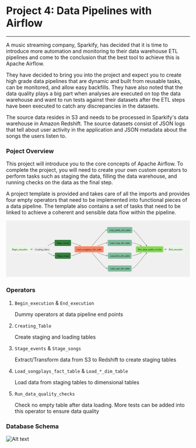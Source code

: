 # Project 4: Data Pipelines with Airflow
-----------------------------------------

A music streaming company, Sparkify, has decided that it is time to introduce more automation and monitoring to their data warehouse ETL pipelines and come to the conclusion that the best tool to achieve this is Apache Airflow.

They have decided to bring you into the project and expect you to create high grade data pipelines that are dynamic and built from reusable tasks, can be monitored, and allow easy backfills. They have also noted that the data quality plays a big part when analyses are executed on top the data warehouse and want to run tests against their datasets after the ETL steps have been executed to catch any discrepancies in the datasets.

The source data resides in S3 and needs to be processed in Sparkify's data warehouse in Amazon Redshift. The source datasets consist of JSON logs that tell about user activity in the application and JSON metadata about the songs the users listen to.

### Poject Overview
This project will introduce you to the core concepts of Apache Airflow. To complete the project, you will need to create your own custom operators to perform tasks such as staging the data, filling the data warehouse, and running checks on the data as the final step.

A project template is provided and takes care of all the imports and provides four empty operators that need to be implemented into functional pieces of a data pipeline. The template also contains a set of tasks that need to be linked to achieve a coherent and sensible data flow within the pipeline.

![Alt text](./image/DAG_ETL_Process.jpg "Data Pipeline with DAG")

### Operators

1. `Begin_execution` & `End_execution`

    Dummy operators at data pipeline end points

2. `Creating_Table`

    Create staging and loading tables 

3. `Stage_events` & `Stage_songs`

    Extract/Transform data from S3 to Redshift to create staging tables

4. `Load_songplays_fact_table` & `Load_*_dim_table`
    
    Load data from staging tables to dimensional tables

5. `Run_data_quality_checks` 
    
    Check no empty table after data loading. More tests can be added into this operator to ensure data quality

### Database Schema
![Alt text](./image/ER_DIAGRAM.drawio.png "Database Schema")